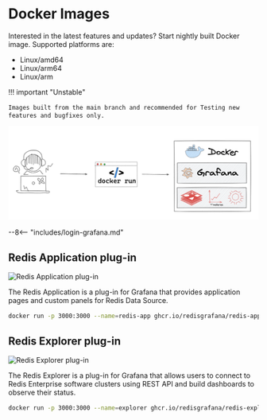 # Docker Images

Interested in the latest features and updates? Start nightly built Docker image. Supported platforms are:

- Linux/amd64
- Linux/arm64
- Linux/arm

!!! important "Unstable"

    Images built from the main branch and recommended for Testing new features and bugfixes only.

![Nightly built Docker images](../images/development/docker.png)

--8<-- "includes/login-grafana.md"

## Redis Application plug-in

![Redis Application plug-in](https://github.com/RedisGrafana/grafana-redis-app/workflows/Docker/badge.svg)

The Redis Application is a plug-in for Grafana that provides application pages and custom panels for Redis Data Source.

```bash
docker run -p 3000:3000 --name=redis-app ghcr.io/redisgrafana/redis-app:latest
```

## Redis Explorer plug-in

![Redis Explorer plug-in](https://github.com/RedisGrafana/grafana-redis-explorer/workflows/Docker/badge.svg)

The Redis Explorer is a plug-in for Grafana that allows users to connect to Redis Enterprise software clusters using REST API and build dashboards to observe their status.

```bash
docker run -p 3000:3000 --name=explorer ghcr.io/redisgrafana/redis-explorer:latest
```
